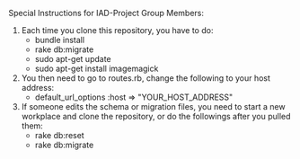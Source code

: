 Special Instructions for IAD-Project Group Members:

1. Each time you clone this repository, you have to do:
    - bundle install
    - rake db:migrate
    - sudo apt-get update
    - sudo apt-get install imagemagick
2. You then need to go to routes.rb, change the following to your host address:
    - default_url_options :host => "YOUR_HOST_ADDRESS"
3. If someone edits the schema or migration files, you need to start a new workplace and clone the repository, or do the followings after you pulled them:
    - rake db:reset
    - rake db:migrate

